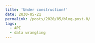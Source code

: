 ```yaml
---
title: 'Under construction!'
date: 2030-05-21
permalink: /posts/2020/05/blog-post-0/
tags:
  - API
  - data wrangling
---
```

